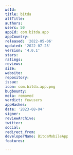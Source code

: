 ```yaml
---
wsId: 
title: bitda
altTitle: 
authors: 
users: 50
appId: com.bitda.app
appCountry: 
released: '2022-05-06'
updated: '2022-07-25'
version: '4.0.1'
stars: 
ratings: 
reviews: 
size: 
website: 
repository: 
issue: 
icon: com.bitda.app.png
bugbounty: 
meta: removed
verdict: fewusers
appHashes: 
date: '2023-08-04'
signer: 
reviewArchive: 
twitter: 
social: 
redirect_from: 
developerName: BitdaMobileApp
features: 

---
```


